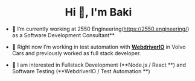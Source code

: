 <h1 align="center">Hi 👋, I'm Baki</h1>


- 🔭&nbsp;I’m currently working at 2550 Engineering(https://2550.engineering/) as a Software Development Consultant**

- 🤝&nbsp;Right now I’m working in test automation with **[WebdriverIO](https://webdriver.io/)** in Volvo Cars and previously worked as full stack developer.

- 💬&nbsp;I am interested in Fullstack Development (**Node.js / React **) and Software Testing (**WebdriverIO / Test Automation **)
